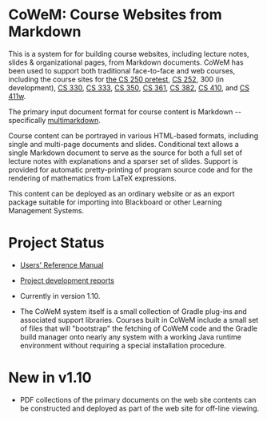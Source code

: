 # CoWeM: Course Websites from Markdown

This is a system for for building course websites, including lecture notes, 
slides & organizational pages, from Markdown documents. 
CoWeM has been used to support both traditional face-to-face and web courses, 
including the course sites
for [the CS 250 pretest](https://www.cs.odu.edu/~zeil/cs250PreTest/latest/), 
[CS 252](https://www.cs.odu.edu/~zeil/cs252/latest/),
300 (in development), 
[CS 330](https://www.cs.odu.edu/~tkennedy/cs330/s17/), 
[CS 333](https://www.cs.odu.edu/~zeil/cs333/latest/), 
[CS 350]((https://www.cs.odu.edu/~zeil/cs350/latest/)), 
[CS 361](https://www.cs.odu.edu/~zeil/cs361/latest/),
[CS 382](https://www.cs.odu.edu/~zeil/cs382/latest/),
[CS 410](https://www.cs.odu.edu/~tkennedy/cs410/s17/), and
[CS 411w](https://www.cs.odu.edu/~tkennedy/cs411/s17/).

The primary input document format for course content is Markdown --
specifically [multimarkdown](http://fletcherpenney.net/multimarkdown/). 

Course content can be portrayed in various HTML-based formats,
including single and multi-page documents and slides. Conditional text allows
a single Markdown document to serve as the source for both a full set of lecture
notes with explanations and a sparser set of slides.  Support is provided
for automatic pretty-printing of program source code and for the rendering
of mathematics from LaTeX expressions.

This content can be deployed as an ordinary website or as an 
export package suitable for importing into Blackboard or other
Learning Management Systems.

# Project Status

* [Users' Reference Manual](https://www.cs.odu.edu/~zeil/cowem/Directory/outline/index.html)

* [Project development reports](http://www.cs.odu.edu/~zeil/gitlab/cowem/reports/reportsSummary/projectReports.html)

* Currently in version 1.10.
  
* The CoWeM system itself is a small collection of Gradle plug-ins and
  associated support libraries.  Courses built in CoWeM include a small
  set of files that will "bootstrap" the fetching of CoWeM code and the
  Gradle build manager onto nearly any system with a working Java runtime
  environment without requiring a special installation procedure.

# New in v1.10

* PDF collections of the primary documents on the web site contents can be
  constructed and deployed as part of the web site for off-line viewing. 



